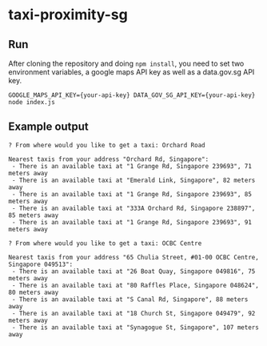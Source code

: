 # taxi-proximity-sg

## Run

After cloning the repository and doing `npm install`, you need to set two environment variables, a google maps API key as well 
as a data.gov.sg API key.

```
GOOGLE_MAPS_API_KEY={your-api-key} DATA_GOV_SG_API_KEY={your-api-key} node index.js
```

## Example output
```
? From where would you like to get a taxi: Orchard Road

Nearest taxis from your address "Orchard Rd, Singapore":
 - There is an available taxi at "1 Grange Rd, Singapore 239693", 71 meters away
 - There is an available taxi at "Emerald Link, Singapore", 82 meters away
 - There is an available taxi at "1 Grange Rd, Singapore 239693", 85 meters away
 - There is an available taxi at "333A Orchard Rd, Singapore 238897", 85 meters away
 - There is an available taxi at "1 Grange Rd, Singapore 239693", 91 meters away

? From where would you like to get a taxi: OCBC Centre

Nearest taxis from your address "65 Chulia Street, #01-00 OCBC Centre, Singapore 049513":
 - There is an available taxi at "26 Boat Quay, Singapore 049816", 75 meters away
 - There is an available taxi at "80 Raffles Place, Singapore 048624", 80 meters away
 - There is an available taxi at "S Canal Rd, Singapore", 88 meters away
 - There is an available taxi at "18 Church St, Singapore 049479", 92 meters away
 - There is an available taxi at "Synagogue St, Singapore", 107 meters away
```
